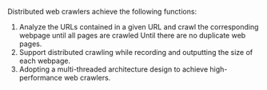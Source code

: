 Distributed web crawlers achieve the following functions:
1. Analyze the URLs contained in a given URL and crawl the corresponding webpage until all pages are crawled
Until there are no duplicate web pages.
2. Support distributed crawling while recording and outputting the size of each webpage.
3. Adopting a multi-threaded architecture design to achieve high-performance web crawlers.
